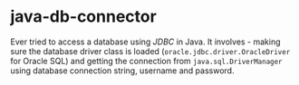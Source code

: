 # java-db-connector

Ever tried to access a database using *JDBC* in Java. It involves - making sure
the database driver class is loaded (`oracle.jdbc.driver.OracleDriver` for Oracle SQL)
and getting the connection from `java.sql.DriverManager` using database connection
string, username and password.

